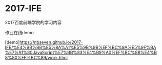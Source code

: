 # 2017-IFE
2017百度前端学院的学习内容

作业在线demo

[demo]https://nbseven.github.io/2017-IFE/%E4%BB%BB%E5%8A%A1%E5%9B%9B%EF%BC%9A%E5%9F%BA%E7%A1%80JavaScript%E7%BB%83%E4%B9%A0%EF%BC%88%E4%B8%80%EF%BC%89/work.html
